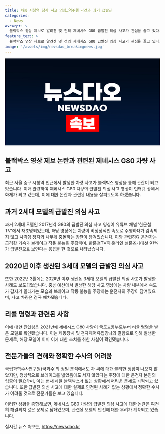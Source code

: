 ```yaml
---
title: 차종 시청역 참사 사고 의심…역주행 사건과 과거 급발진
categories:
  - News
excerpt: >
  블랙박스 영상 제보로 알려진 몇 건의 제네시스 G80 급발진 의심 사고가 관심을 끌고 있다. 이 중 2개의 영상은 특히 사람들의 관심을 끌고 있으며, 이에 대한 온라인 설문조사 결과 1만5000여 명 중 91%가 급발진으로 보인다고 응답했다. 또한, 해당 차량은 국토교통부로부터 리콜 명령을 받은 모델로 확인되었으며, 전문가들은 운전자의 주장을 입증하기 위해서는 페달 블랙박스 등이 필요하다고 지적하고 있다. 이러한 사건은 경찰 및 전문가들 사이에서 논란을 빚고 있으며, 블랙박스 영상을 통해 사고 원인을 명확히하는 것이 중요하다는 주장이 나오고 있다.
feature_text: >
  블랙박스 영상 제보로 알려진 몇 건의 제네시스 G80 급발진 의심 사고가 관심을 끌고 있다. 이 중 2개의 영상은 특히 사람들의 관심을 끌고 있으며, 이에 대한 온라인 설문조사 결과 1만5000여 명 중 91%가 급발진으로 보인다고 응답했다. 또한, 해당 차량은 국토교통부로부터 리콜 명령을 받은 모델로 확인되었으며, 전문가들은 운전자의 주장을 입증하기 위해서는 페달 블랙박스 등이 필요하다고 지적하고 있다. 이러한 사건은 경찰 및 전문가들 사이에서 논란을 빚고 있으며, 블랙박스 영상을 통해 사고 원인을 명확히하는 것이 중요하다는 주장이 나오고 있다.
image: '/assets/img/newsdao_breakingnews.jpg'
---
```


<p><img src="/assets/img/newsdao_breakingnews.jpg" alt="ranknews 속보" /></p>

<h2 data-ke-size="size26">블랙박스 영상 제보 논란과 관련된 제네시스 G80 차량 사고</h2>

<p data-ke-size="size16">최근 서울 중구 시청역 인근에서 발생한 차량 사고가 블랙박스 영상을 통해 논란이 되고 있습니다. 이와 관련하여 제네시스 G80 차량의 급발진 의심 사고 영상이 인터넷 상에서 화제가 되고 있는데, 이에 대한 논란과 관련된 내용을 살펴보도록 하겠습니다.</p>

<h2 data-ke-size="size26">과거 2세대 모델의 급발진 의심 사고</h2>

<p data-ke-size="size16">과거 2세대 모델인 2017년식 G80의 급발진 의심 사고 영상이 유튜브 채널 '한문철TV'에서 재조명되었는데, 해당 영상에는 차량이 비정상적인 속도로 주행하다가 감속되지 않고 사각형 정자와 나무에 충돌하는 장면이 담겨있습니다. 이와 관련하여 운전자는 급격한 가속과 브레이크 작동 불능을 주장하며, 한문철TV의 온라인 설문조사에선 91%가 급발진으로 보인다는 응답을 한 것으로 나타났습니다.</p>

<h2 data-ke-size="size26">2020년 이후 생산된 3세대 모델의 급발진 의심 사고</h2>

<p data-ke-size="size16">또한 2022년 3월에는 2020년 이후 생산된 3세대 모델의 급발진 의심 사고가 발생한 사례도 보도되었습니다. 충남 예산에서 발생한 해당 사고 영상에는 차량 내부에서 속도가 갑자기 올라가는 모습과 브레이크 작동 불능을 주장하는 운전자의 주장이 담겨있으며, 사고 차량은 결국 폐차됐습니다.</p>

<h2 data-ke-size="size26">리콜 명령과 관련된 사항</h2>

<p data-ke-size="size16">이에 대한 관련성은 2021년에 제네시스 G80 차량이 국토교통부로부터 리콜 명령을 받은 모델로 확인됐습니다. 이는 제동장치 및 전자제어유압장치의 결함으로 인해 발생한 문제로, 해당 모델이 이미 이에 대한 조치를 취한 사실이 확인됐습니다.</p>

<h2 data-ke-size="size26">전문가들의 견해와 정확한 수사의 어려움</h2>

<p data-ke-size="size16">국립과학수사연구원(국과수)의 정밀 분석에서도 차 씨에 대한 불리한 정황이 나오지 않았지만, 정상적으로 브레이크를 밟었음에도 서지 않았다는 주장에 대한 운전자 본인의 입증이 필요하며, 이는 현재 페달 블랙박스가 없는 상황에서 어려운 문제로 지적되고 있습니다. 또한 급발진 의심 사고에 대한 실제로 인정된 사례가 없는 상황에서 정확한 수사가 어려울 것으로 전문가들은 보고 있습니다.</p>

<p data-ke-size="size16">이러한 상황을 종합해보면, 제네시스 G80 차량의 급발진 의심 사고에 대한 논란은 여전히 해결되지 않은 문제로 남아있으며, 관련된 모델의 안전에 대한 우려가 계속되고 있습니다. </p>
실시간 뉴스 속보는, <a href="https://newsdao.kr" rel="dofollow">https://newsdao.kr</a>


